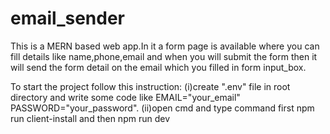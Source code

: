 # email_sender

This is a MERN based web app.In it a form page is available where you can fill details like name,phone,email and when you will submit the form then it will send the form detail on the email
which you filled in form input_box.

To start the project follow this instruction:
  (i)create ".env" file in root directory and write some code like EMAIL="your_email" PASSWORD="your_password".
  (ii)open cmd and type command first npm run client-install and then npm run dev
